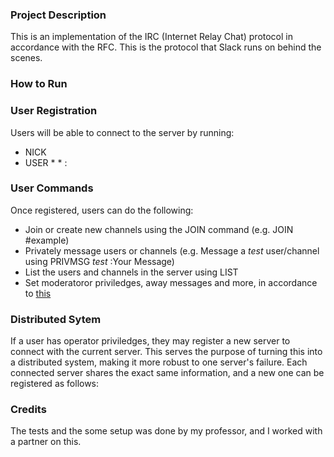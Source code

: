 ### Project Description
This is an implementation of the IRC (Internet Relay Chat) protocol in accordance with the RFC. This is the protocol that Slack runs on behind the scenes. 

### How to Run

### User Registration 
Users will be able to connect to the server by running:
* NICK <Your desired nickname>
* USER <Your desisered username> * * :<Your full name>

### User Commands  
Once registered, users can do the following:
* Join or create new channels using the JOIN command (e.g. JOIN #example)
* Privately message users or channels (e.g. Message a _test_ user/channel using PRIVMSG _test_ :Your Message)
* List the users and channels in the server using LIST
* Set moderatoror priviledges, away messages and more, in accordance to [this](https://datatracker.ietf.org/doc/html/rfc2812#section-3.1.5)

### Distributed Sytem  
If a user has operator priviledges, they may register a new server to connect with the current server. This serves the purpose of turning this into a distributed system, making it more robust to one server's failure. Each connected server shares the exact same information, and a new one can be registered as follows:

### Credits
The tests and the some setup was done by my professor, and I worked with a partner on this.
